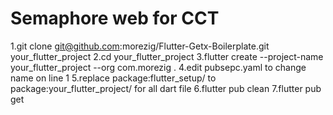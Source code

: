 
# Semaphore web for CCT

1.git clone git@github.com:morezig/Flutter-Getx-Boilerplate.git your_flutter_project
2.cd your_flutter_project
3.flutter create --project-name your_flutter_project --org com.morezig .
4.edit pubsepc.yaml to change name on line 1
5.replace package:flutter_setup/ to package:your_flutter_project/ for all dart file
6.flutter pub clean
7.flutter pub get


